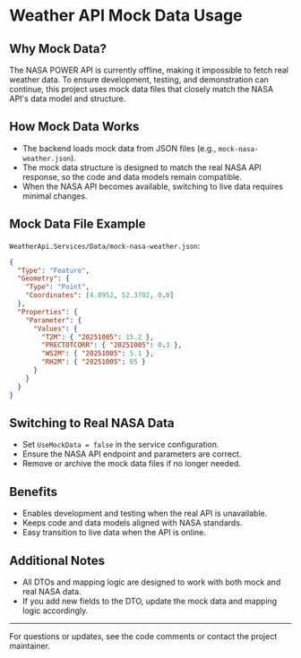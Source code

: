 # Weather API Mock Data Usage

## Why Mock Data?
The NASA POWER API is currently offline, making it impossible to fetch real weather data. To ensure development, testing, and demonstration can continue, this project uses mock data files that closely match the NASA API's data model and structure.

## How Mock Data Works
- The backend loads mock data from JSON files (e.g., `mock-nasa-weather.json`).
- The mock data structure is designed to match the real NASA API response, so the code and data models remain compatible.
- When the NASA API becomes available, switching to live data requires minimal changes.

## Mock Data File Example
`WeatherApi.Services/Data/mock-nasa-weather.json`:
```json
{
  "Type": "Feature",
  "Geometry": {
    "Type": "Point",
    "Coordinates": [4.8952, 52.3702, 0.0]
  },
  "Properties": {
    "Parameter": {
      "Values": {
        "T2M": { "20251005": 15.2 },
        "PRECTOTCORR": { "20251005": 0.3 },
        "WS2M": { "20251005": 5.1 },
        "RH2M": { "20251005": 65 }
      }
    }
  }
}
```

## Switching to Real NASA Data
- Set `UseMockData = false` in the service configuration.
- Ensure the NASA API endpoint and parameters are correct.
- Remove or archive the mock data files if no longer needed.

## Benefits
- Enables development and testing when the real API is unavailable.
- Keeps code and data models aligned with NASA standards.
- Easy transition to live data when the API is online.

## Additional Notes
- All DTOs and mapping logic are designed to work with both mock and real NASA data.
- If you add new fields to the DTO, update the mock data and mapping logic accordingly.

---

For questions or updates, see the code comments or contact the project maintainer.
